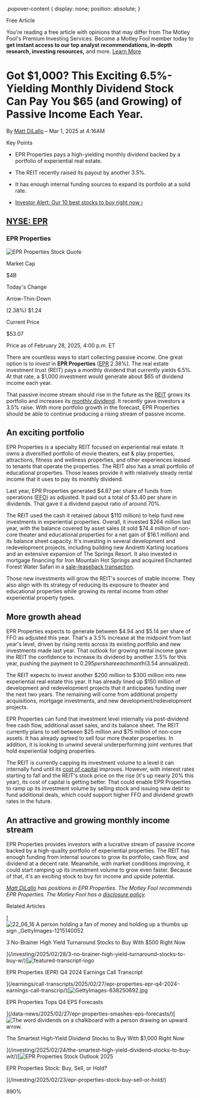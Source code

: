 .popover-content { display: none; position: absolute; }

Free Article[](#)

You're reading a free article with opinions that may differ from The Motley Fool's Premium Investing Services. Become a Motley Fool member today to **get instant access to our top analyst recommendations, in-depth research, investing resources,** and more. [Learn More](https://www.fool.com/mms/mark/op-free-tbox-art)

Got $1,000? This Exciting 6.5%-Yielding Monthly Dividend Stock Can Pay You $65 (and Growing) of Passive Income Each Year.
=========================================================================================================================

By [Matt DiLallo](/author/2093/) – Mar 1, 2025 at 4:16AM

Key Points

*   EPR Properties pays a high-yielding monthly dividend backed by a portfolio of experiential real estate.
    
*   The REIT recently raised its payout by another 3.5%.
    
*   It has enough internal funding sources to expand its portfolio at a solid rate.
    
*   [Investor Alert: Our 10 best stocks to buy right now ›](https://www.fool.com/mms/mark/e-sa-nonbbn-kp?aid=10969&source=isaedikp0000035)
    

[NYSE: EPR](/quote/nyse/epr/)
-----------------------------

### EPR Properties

![EPR Properties Stock Quote](https://g.foolcdn.com/art/companylogos/mark/EPR.png)

Market Cap

$4B

Today's Change

Arrow-Thin-Down

(2.38%) $1.24

Current Price

$53.07

Price as of February 28, 2025, 4:00 p.m. ET

There are countless ways to start collecting passive income. One great option is to invest in **EPR Properties** ([EPR](/quote/nyse/epr/) 2.38%). The real estate investment trust (REIT) pays a monthly dividend that currently yields 6.5%. At that rate, a $1,000 investment would generate about $65 of dividend income each year.

That passive income stream should rise in the future as the [REIT](https://www.fool.com/investing/stock-market/market-sectors/real-estate-investing/reit/) grows its portfolio and increases its [monthly dividend](https://www.fool.com/investing/stock-market/types-of-stocks/dividend-stocks/monthly-dividend-stocks/). It recently gave investors a 3.5% raise. With more portfolio growth in the forecast, EPR Properties should be able to continue producing a rising stream of passive income.

An exciting portfolio
---------------------

EPR Properties is a specialty REIT focused on experiential real estate. It owns a diversified portfolio of movie theaters, eat & play properties, attractions, fitness and wellness properties, and other experiences leased to tenants that operate the properties. The REIT also has a small portfolio of educational properties. Those leases provide it with relatively steady rental income that it uses to pay its monthly dividend.

Last year, EPR Properties generated $4.87 per share of funds from operations ([FFO](https://www.fool.com/terms/f/ffo/)) as adjusted. It paid out a total of $3.40 per share in dividends. That gave it a dividend payout ratio of around 70%.

The REIT used the cash it retained (about $110 million) to help fund new investments in experiential properties. Overall, it invested $264 million last year, with the balance covered by asset sales (it sold $74.4 million of non-core theater and educational properties for a net gain of $16.1 million) and its balance sheet capacity. It's investing in several development and redevelopment projects, including building new Andretti Karting locations and an extensive expansion of The Springs Resort. It also invested in mortgage financing for Iron Mountain Hot Springs and acquired Enchanted Forest Water Safari in a [sale-leaseback transaction](https://www.fool.com/terms/s/sale-leaseback/).

Those new investments will grow the REIT's sources of stable income. They also align with its strategy of reducing its exposure to theater and educational properties while growing its rental income from other experiential property types.

More growth ahead
-----------------

EPR Properties expects to generate between $4.94 and $5.14 per share of FFO as adjusted this year. That's a 3.5% increase at the midpoint from last year's level, driven by rising rents across its existing portfolio and new investments made last year. That outlook for growing rental income gave the REIT the confidence to increase its dividend by another 3.5% for this year, pushing the payment to $0.295 per share each month ($3.54 annualized).

The REIT expects to invest another $200 million to $300 million into new experiential real estate this year. It has already lined up $150 million of development and redevelopment projects that it anticipates funding over the next two years. The remaining will come from additional property acquisitions, mortgage investments, and new development/redevelopment projects.

EPR Properties can fund that investment level internally via post-dividend free cash flow, additional asset sales, and its balance sheet. The REIT currently plans to sell between $25 million and $75 million of non-core assets. It has already agreed to sell four more theater properties. In addition, it is looking to unwind several underperforming joint ventures that hold experiential lodging properties.

The REIT is currently capping its investment volume to a level it can internally fund until its [cost of capital](https://www.fool.com/terms/w/weighted-average-cost-of-capital/) improves. However, with interest rates starting to fall and the REIT's stock price on the rise (it's up nearly 20% this year), its cost of capital is getting better. That could enable EPR Properties to ramp up its investment volume by selling stock and issuing new debt to fund additional deals, which could support higher FFO and dividend growth rates in the future.

An attractive and growing monthly income stream
-----------------------------------------------

EPR Properties provides investors with a lucrative stream of passive income backed by a high-quality portfolio of experiential properties. The REIT has enough funding from internal sources to grow its portfolio, cash flow, and dividend at a decent rate. Meanwhile, with market conditions improving, it could start ramping up its investment volume to grow even faster. Because of that, it's an exciting stock to buy for income and upside potential.

_[Matt DiLallo](https://www.fool.com/author/2093/) has positions in EPR Properties. The Motley Fool recommends EPR Properties. The Motley Fool has a [disclosure policy](https://www.fool.com/legal/fool-disclosure-policy/)._

Related Articles

[![22_06_16 A person holding a fan of money and holding up a thumbs up sign _GettyImages-1215140052](https://g.foolcdn.com/image/?url=https%3A%2F%2Fg.foolcdn.com%2Feditorial%2Fimages%2F808739%2F22_06_16-a-person-holding-a-fan-of-money-and-holding-up-a-thumbs-up-sign-_gettyimages-1215140052.jpg&op=resize&w=92&h=52)

3 No-Brainer High Yield Turnaround Stocks to Buy With $500 Right Now

](/investing/2025/02/28/3-no-brainer-high-yield-turnaround-stocks-to-buy-w/)[![featured-transcript-logo](https://g.foolcdn.com/image/?url=https%3A%2F%2Fg.foolcdn.com%2Feditorial%2Fimages%2F1%2Ffeatured-transcript-logo-template-2023-01-12.jpg&op=resize&w=92&h=52)

EPR Properties (EPR) Q4 2024 Earnings Call Transcript

](/earnings/call-transcripts/2025/02/27/epr-properties-epr-q4-2024-earnings-call-transcrip/)[![GettyImages-638250692.jpg](https://g.foolcdn.com/image/?url=https%3A%2F%2Fcdn.content.foolcdn.com%2Fimages%2F1umn9qeh%2Fproduction%2F6da2aea1cf076822e22f933823cc6e05c87d2bb7-3543x2362.jpg&op=resize&w=92&h=52)

EPR Properties Tops Q4 EPS Forecasts

](/data-news/2025/02/27/epr-properties-smashes-eps-forecasts/)[![The word dividends on a chalkboard with a person drawing an upward arrow.](https://g.foolcdn.com/image/?url=https%3A%2F%2Fg.foolcdn.com%2Feditorial%2Fimages%2F808605%2Fthe-word-dividends-on-a-chalkboard-with-a-person-drawing-an-upward-arrow.jpg&op=resize&w=92&h=52)

The Smartest High-Yield Dividend Stocks to Buy With $1,000 Right Now

](/investing/2025/02/24/the-smartest-high-yield-dividend-stocks-to-buy-wit/)[![EPR Properties Stock Outlook 2025](https://g.foolcdn.com/image/?url=https%3A%2F%2Fg.foolcdn.com%2Feditorial%2Fimages%2F807994%2Fepr-properties-stock-outlook-2025.jpg&op=resize&w=92&h=52)

EPR Properties Stock: Buy, Sell, or Hold?

](/investing/2025/02/23/epr-properties-stock-buy-sell-or-hold/)

890%